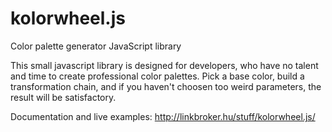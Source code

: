 kolorwheel.js
=============

Color palette generator JavaScript library

This small javascript library is designed for developers,
who have no talent and time to create
professional color palettes.
Pick a base color,
build a transformation chain,
and if you haven't choosen too weird parameters,
the result will be satisfactory.

Documentation and live examples: http://linkbroker.hu/stuff/kolorwheel.js/
